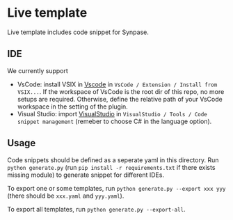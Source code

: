 # Live template
Live template includes code snippet for Synpase.

## IDE
We currently support 
- VsCode: install VSIX in [Vscode](./VsCode/) in ```VsCode / Extension / Install from VSIX...```. If the workspace of VsCode is the root dir of this repo, no more setups are required. Otherwise, define the relative path of your VsCode workspace in the setting of the plugin.
- Visual Studio: import [VisualStudio](./VisualStudio/) in ```VisualStudio / Tools / Code snippet management``` (remeber to choose C# in the language option).

## Usage
Code snippets should be defined as a seperate yaml in this directory. Run ```python generate.py``` (run ```pip install -r requirements.txt``` if there exists missing module) to generate snippet for different IDEs.

To export one or some templates, run ```python generate.py --export xxx yyy``` (there should be ```xxx.yaml``` and ```yyy.yaml```).

To export all templates, run ```python generate.py --export-all```.
